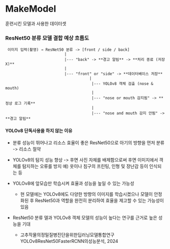 # MakeModel
훈련시킨 모델과 사용한 데이터셋
### ResNet50 분류 모델 결합 예상 흐름도
```plaintext
 이미지 입력(촬영) → ResNet50 분류 -> [front / side / back] 
                          |
                          |--- "back" -> **경고 알림** -> **처리 종료 (저장 X)** 
                          |
                          |--- "front" or "side" -> **데이터베이스 저장** 
                                     |
                                      |--- YOLOv8 객체 검출 (nose & mouth)
                                      |
                                      |--- "nose or mouth 감지됨" -> **정상 로그 기록** 
                                      |
                                      |--- "nose and mouth 감지 안됨" -> **경고 알림**
``` 
#### YOLOv8 단독사용을 하지 않는 이유

- 분류 성능이 뛰어나고 리소스 효율이 좋은 ResNet50으로 아기의 방향을 먼저 분류
    -> 리소스 절약

- YOLOv8의 탐지 성능 향상
    -> 후면 사진 자체를 배제함으로써 후면 이미지에서 객체를 탐지하는 오류를 방지 
    예) 옷이나 침구의 프린팅, 인형 및 장난감 등이 인식되는 등 

- YOLOv8에 앞모습만 학습시켜 효율과 성능을 높일 수 있는 가능성
    - 현 모델에는 YOLOv8에도 다양한 방향의 이미지를 학습시켰으나 모델이 안정화된 후 ResNet50과 역할을 완전히 분리하여 효율을 제고할 수 있는 가능성이 있음

- ResNet50 분류 델과 YOLOv8 객체 모델의 성능이 높다는 연구를 근거로 높은 성능을 기대
    - 고추작물의정밀질병진단을위한딥러닝모델통합연구YOLOv8ResNet50FasterRCNN의성능분석, 2024
